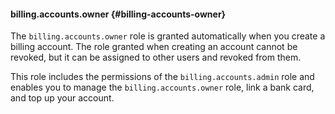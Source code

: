 #### billing.accounts.owner {#billing-accounts-owner}

The `billing.accounts.owner` role is granted automatically when you create a billing account. The role granted when creating an account cannot be revoked, but it can be assigned to other users and revoked from them.

This role includes the permissions of the `billing.accounts.admin` role and enables you to manage the `billing.accounts.owner` role, link a bank card, and top up your account.